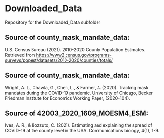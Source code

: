 # Downloaded_Data

Repository for the Downloaded_Data subfolder

## Source of county_mask_mandate_data:

U.S. Census Bureau (2021). 2010-2020 County Population Estimates. Retrieved from https://www2.census.gov/programs-surveys/popest/datasets/2010-2020/counties/totals/


## Source of county_mask_mandate_data:

Wright, A. L., Chawla, G., Chen, L., & Farmer, A. (2020). Tracking mask mandates during the COVID-19 pandemic. University of Chicago, Becker Friedman Institute for Economics Working Paper, (2020-104).

## Source of 42003_2020_1609_MOESM4_ESM:

Ives, A. R., & Bozzuto, C. (2021). Estimating and explaining the spread of COVID-19 at the county level in the USA. Communications biology, 4(1), 1-9.